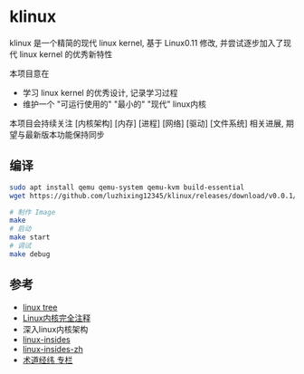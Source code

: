 # klinux

klinux 是一个精简的现代 linux kernel, 基于 Linux0.11 修改, 并尝试逐步加入了现代 linux kernel 的优秀新特性

本项目意在

- 学习 linux kernel 的优秀设计, 记录学习过程
- 维护一个 "可运行使用的" "最小的" "现代" linux内核

本项目会持续关注 [内核架构] [内存] [进程] [网络] [驱动] [文件系统] 相关进展, 期望与最新版本功能保持同步

## 编译

```bash
sudo apt install qemu qemu-system qemu-kvm build-essential
wget https://github.com/luzhixing12345/klinux/releases/download/v0.0.1/hdc-0.11.img
```

```bash
# 制作 Image
make
# 启动
make start
# 调试
make debug
```

## 参考

- [linux tree](https://git.kernel.org/pub/scm/linux/kernel/git/torvalds/linux.git/tree/)
- [Linux内核完全注释](http://oldlinux.org/download/CLK-5.0-WithCover.pdf)
- 深入linux内核架构
- [linux-insides](https://github.com/0xAX/linux-insides)
- [linux-insides-zh](https://github.com/MintCN/linux-insides-zh)
- [术道经纬 专栏](https://www.zhihu.com/column/c_1108400140804726784)
